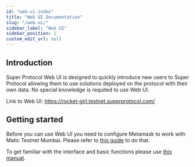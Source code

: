 ```yaml
---
id: "web-ui-index"
title: "Web UI Documentation"
slug: "/web-ui/"
sidebar_label: "Web UI"
sidebar_position: 1
custom_edit_url: null
---
```


## Introduction

Super Protocol Web UI is designed to quickly introduce new users to Super Protocol allowing them to use solutions deployed on the protocol with their own data. No special knowledge is requited to use Web UI.

Link to Web UI: https://rocket-girl.testnet.superprotocol.com/

## Getting started

Before you can use Web UI you need to configure Metamask to work with Matic Testnet Mumbai. Please refer to [this guide](./web-ui/metamask) to do that.

To get familiar with the interface and basic functions please use [this manual](./web-ui/user-manual).